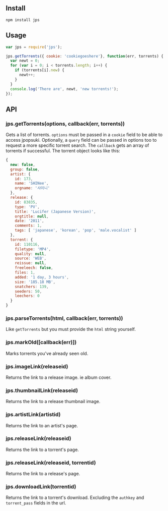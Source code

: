 Install
------------

    npm install jps


Usage
------------------
```javascript
var jps = require('jps');

jps.getTorrents({ cookie: 'cookiegoeshere'}, function(err, torrents) {
  var newt = 0;
  for (var i = 0; i < torrents.length; i++) {
    if (torrents[i].new) {
      newt++;
    }
  }
  console.log('There are', newt, 'new torrents!');
});
```


API
---
### jps.getTorrents(options, callback(err, torrents))
Gets a list of torrents. `options` must be passed in a `cookie` field to be able to access jpopsuki. Optionally, a `query` field can be passed in options too to request a more specific torrent search. The `callback` gets an array of torrents if successful. The torrent object looks like this:

```javascript
{
  new: false,
  group: false,
  artist: {
    id: 173,
    name: 'SHINee',
    orgname: '샤이니'
  },
  release: {
    id: 83835,
    type: 'PV',
    title: 'Lucifer (Japanese Version)',
    orgtitle: null,
    date: '2011',
    comments: 1,
    tags: [ 'japanese', 'korean', 'pop', 'male.vocalist' ]
  },
  torrent: {
    id: 110116,
    filetype: 'MP4',
    quality: null,
    source: 'WEB',
    reissue: null,
    freeleech: false,
    files: 1,
    added: '1 day, 3 hours',
    size: '185.18 MB',
    snatchers: 139,
    seeders: 50,
    leechers: 0
  }
}
```

### jps.parseTorrents(html, callback(err, torrents))
Like `getTorrents` but you must provide the `html` string yourself.

### jps.markOld([callback(err)])
Marks torrents you've already seen old.

### jps.imageLink(releaseid)
Returns the link to a release image. ie album cover.

### jps.thumbnailLink(releaseid)
Returns the link to a release thumbnail image.

### jps.artistLink(artistid)
Returns the link to an artist's page.

### jps.releaseLink(releaseid)
Returns the link to a torrent's page.

### jps.releaseLink(releaseid, torrentid)
Returns the link to a release's page.

### jps.downloadLink(torrentid)
Returns the link to a torrent's download. Excluding the `authkey` and `torrent_pass` fields in the url.
